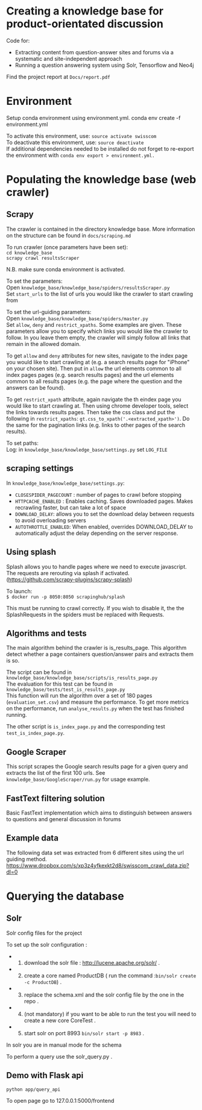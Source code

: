 # Creating a knowledge base for product-orientated discussion

Code for:
- Extracting content from question-answer sites and forums via a systematic and site-independent approach
- Running a question answering system using Solr, Tensorflow and Neo4j

Find the project report at `Docs/report.pdf`


# Environment

Setup conda environment using environment.yml.
conda env create -f environment.yml

To activate this environment, use: `source activate swisscom`  
To deactivate this environment, use: `source deactivate`  
If additional dependencies needed to be installed do not forget to re-export the environment with `conda env export > environment.yml.`


# Populating the knowledge base (web crawler)

## Scrapy

The crawler is contained in the directory knowledge base. More information on the structure can be found in `docs/scraping.md`

To run crawler (once parameters have been set):  
`cd knowledge_base`  
`scrapy crawl resultsScraper`  

N.B. make sure conda environment is activated.

To set the parameters:  
Open `knowledge_base/knowledge_base/spiders/resultsScraper.py`  
Set `start_urls` to the list of urls you would like the crawler to start crawling from  

To set the url-guiding parameters:  
Open `knowledge_base/knowledge_base/spiders/master.py`  
Set `allow`, `deny` and `restrict_xpaths`. Some examples are given. These parameters allow you to specify which links you would like the crawler to follow. In you leave them empty, the crawler will simply follow all links that remain in the allowed domain.

To get `allow` and `deny` attributes for new sites, navigate to the index page you would like to start crawling at (e.g. a search results page for "iPhone" on your chosen site). Then put in `allow` the url elements common to all index pages pages (e.g. search results pages) and the url elements common to all results pages (e.g. the page where the question and the answers can be found).

To get `restrict_xpath` attribute, again navigate the th eindex page you would like to start crawling at. Then using chrome developer tools, select the links towards results pages. Then take the css class and put the following in `restrict_xpaths`: `gt.css_to_xpath('.<extracted_xpath>')`. Do the same for the pagination links (e.g. links to other pages of the search results).

To set paths:  
Log: in `knowledge_base/knowledge_base/settings.py` set `LOG_FILE`

## scraping settings

In `knowledge_base/knowledge_base/settings.py`:  
- `CLOSESPIDER_PAGECOUNT` : number of pages to crawl before stopping
- `HTTPCACHE_ENABLED` : Enables caching. Saves downloaded pages. Makes recrawling faster, but can take a lot of space
- `DOWNLOAD_DELAY`: allows you to set the download delay between requests to avoid overloading servers
- `AUTOTHROTTLE_ENABLED`: When enabled, overrides DOWNLOAD_DELAY to automatically adjust the delay depending on the server response.

## Using splash

Splash allows you to handle pages where we need to execute javascript. The requests are rerouting via splash if activated.
(https://github.com/scrapy-plugins/scrapy-splash)

To launch:  
`$ docker run -p 8050:8050 scrapinghub/splash`

This must be running to crawl correctly. If you wish to disable it, the the SplashRequests in the spiders must be replaced with Requests.

## Algorithms and tests

The main algorithm behind the crawler is is_results_page. This algorithm detect whether a page containers question/answer pairs and extracts them is so.

The script can be found in `knowledge_base/knowledge_base/scripts/is_results_page.py`  
The evaluation for this test can be found in `knowledge_base/tests/test_is_results_page.py`  
This function will run the algorithm over a set of 180 pages  (`evaluation_set.csv`) and measure the performance. To get more metrics on the performance, run `analyse_results.py` when the test has finished running.

The other script is `is_index_page.py` and the corresponding test `test_is_index_page.py`.

## Google Scraper
This script scrapes the Google search results page for a given query and extracts the list of the first 100 urls.
See `knowledge_base/GoogleScraper/run.py` for usage example.

## FastText filtering solution

Basic FastText implementation which aims to distinguish between answers to questions and general discussion in forums

## Example data

The following data set was extracted from 6 different sites using the url guiding method. 
https://www.dropbox.com/s/xp3z4yfkexkt2d8/swisscom_crawl_data.zip?dl=0

# Querying the database

## Solr
Solr config files for the project

To set up the solr configuration : 
- 1) download the solr file : http://lucene.apache.org/solr/ . 
- 2) create a core named ProductDB ( run the command :`bin/solr create -c ProductDB`) . 
- 3) replace the schema.xml and the solr config file by the one in the repo . 
- 4) (not mandatory) if you want to be able to run the test you will need to create a new core CoreTest . 
- 5) start solr on port 8993 `bin/solr start -p 8983` . 

In solr you are in manual mode for the schema   

To perform a query use the solr_query.py . 



## Demo with Flask api

`python app/query_api`

To open page go to 127.0.0.1:5000/frontend

